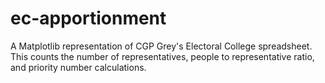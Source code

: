 # ec-apportionment
A Matplotlib representation of CGP Grey's Electoral College spreadsheet. This counts
the number of representatives, people to representative ratio, and priority 
number calculations.
